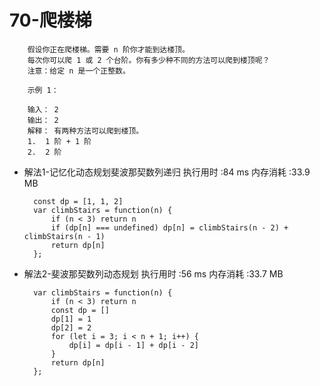 # 70-爬楼梯 #

        假设你正在爬楼梯。需要 n 阶你才能到达楼顶。
        每次你可以爬 1 或 2 个台阶。你有多少种不同的方法可以爬到楼顶呢？
        注意：给定 n 是一个正整数。

        示例 1：

        输入： 2
        输出： 2
        解释： 有两种方法可以爬到楼顶。
        1.  1 阶 + 1 阶
        2.  2 阶
        
- 解法1-记忆化动态规划斐波那契数列递归 执行用时 :84 ms 内存消耗 :33.9 MB

        const dp = [1, 1, 2]
        var climbStairs = function(n) {
            if (n < 3) return n
            if (dp[n] === undefined) dp[n] = climbStairs(n - 2) + climbStairs(n - 1)
            return dp[n]
        };


- 解法2-斐波那契数列动态规划 执行用时 :56 ms 内存消耗 :33.7 MB

        var climbStairs = function(n) {
            if (n < 3) return n
            const dp = []
            dp[1] = 1
            dp[2] = 2
            for (let i = 3; i < n + 1; i++) {
                dp[i] = dp[i - 1] + dp[i - 2]
            }
            return dp[n]
        };
